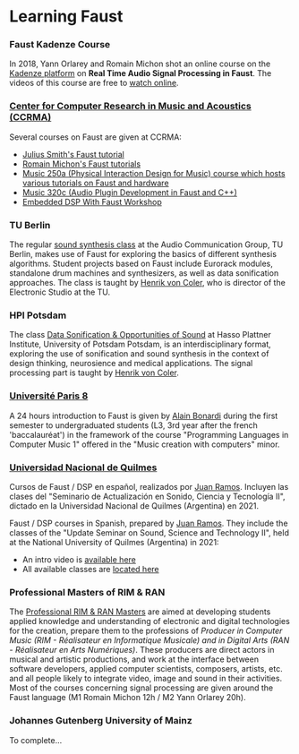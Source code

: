 # Learning Faust

### Faust Kadenze Course

In 2018, Yann Orlarey and Romain Michon shot an online course on the [Kadenze platform](https://www.kadenze.com) on **Real Time Audio Signal Processing in Faust**. The videos of this course are free to [watch online](https://www.kadenze.com/courses/real-time-audio-signal-processing-in-faust/info).

### [Center for Computer Research in Music and Acoustics (CCRMA)](https://ccrma.stanford.edu)

Several courses on Faust are given at CCRMA:

* [Julius Smith's Faust tutorial](https://ccrma.stanford.edu/~jos/aspf/)
* [Romain Michon's Faust tutorials](https://ccrma.stanford.edu/~rmichon/faustTutorials/)
* [Music 250a (Physical Interaction Design for Music) course which hosts various tutorials on Faust and hardware](https://ccrma.stanford.edu/courses/250a-winter-2020/ )
* [Music 320c (Audio Plugin Development in Faust and C++)](https://ccrma.stanford.edu/courses/320c/)
* [Embedded DSP With Faust Workshop](https://ccrma.stanford.edu/workshops/faust-embedded-19/)

### TU Berlin

The regular [sound synthesis class](https://www.ak.tu-berlin.de/menue/lehre/vergangene_semester/sommersemester_2020/sound_synthesis/) at the Audio Communication Group, TU Berlin, makes use of Faust for exploring the basics of different synthesis algorithms. Student projects based on Faust include Eurorack modules, standalone drum machines and synthesizers, as well as data sonification approaches. The class is taught by [Henrik von Coler](https://www.ak.tu-berlin.de/menue/team/wissenschaftliche_mitarbeiter/henrik_von_coler/), who is director of the Electronic Studio at the TU.

### HPI Potsdam

The class [Data Sonification & Opportunities of Sound](https://hpi.de/studium/im-studium/lehrveranstaltungen/cybersecurity-ma/lehrveranstaltung/wise-20-21-3154-data-sonification--opportunities-of-sound.html) at Hasso Plattner Institute, University of Potsdam Potsdam, is an interdisciplinary format, exploring the use of sonification and sound synthesis in the context of design thinking, neurosience and medical applications. The signal processing part is taught by [Henrik von Coler](http://hvc.berlin/about/).

### [Université Paris 8](https://www.univ-paris8.fr)
A 24 hours introduction to Faust is given by [Alain Bonardi](http://alainbonardi.net) during the first semester to undergraduated students (L3, 3rd year after the french 'baccalauréat') in the framework of the course "Programming Languages in Computer Music 1" offered in the "Music creation with computers" minor.


### [Universidad Nacional de Quilmes](http://www.unq.edu.ar/)

Cursos de Faust / DSP en español, realizados por [Juan Ramos](http://jaoramos.com.ar). Incluyen las clases del "Seminario de Actualización en Sonido, Ciencia y Tecnología II", dictado en la Universidad Nacional de Quilmes (Argentina) en 2021.

Faust / DSP courses in Spanish, prepared by [Juan Ramos](http://jaoramos.com.ar). They include the classes of the "Update Seminar on Sound, Science and Technology II", held at the National University of Quilmes (Argentina) in 2021:

- An intro video is [available here](https://www.youtube.com/watch?v=DnBI7r273BE)
- All available classes are [located here](https://www.youtube.com/channel/UCD6aeS3GdkEmt86KUehr8LQ/videos)


### Professional Masters of RIM & RAN

The [Professional RIM & RAN Masters](https://musinf.univ-st-etienne.fr/indexGB.html) are aimed at developing students applied knowledge and understanding of electronic and digital technologies for the creation, prepare them to the professions of *Producer in Computer Music (RIM - Réalisateur en Informatique Musicale) and in Digital Arts (RAN - Réalisateur en Arts Numériques)*. These producers are direct actors in musical and artistic productions, and work at the interface between software developers, applied computer scientists, composers, artists, etc. and all people likely to integrate video, image and sound in their activities.
Most of the courses concerning signal processing are given around the Faust language (M1 Romain Michon 12h / M2 Yann Orlarey 20h).


###  Johannes Gutenberg University of Mainz

To complete...

